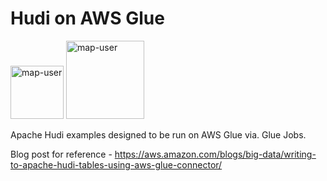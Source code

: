 # Hudi on AWS Glue

<img width="85" alt="map-user" src="https://img.shields.io/badge/views-370-green"> <img width="125" alt="map-user" src="https://img.shields.io/badge/unique visits-095-green">

Apache Hudi examples designed to be run on AWS Glue via. Glue Jobs.

Blog post for reference - https://aws.amazon.com/blogs/big-data/writing-to-apache-hudi-tables-using-aws-glue-connector/
